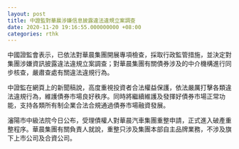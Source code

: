 ```yaml
---
layout: post
title: 中證監對華晨涉嫌信息披露違法違規立案調查
date: 2020-11-20 19:16:55.000000000 +08:00
categories: rthk
---
```


中國證監會表示，已依法對華晨集團開展專項檢查，採取行政監管措施，並決定對集團涉嫌資訊披露違法違規立案調查；對華晨集團有關債券涉及的中介機構進行同步核查，嚴肅查處有關違法違規行為。

中證監在網頁上的新聞稿說，高度重視投資者合法權益保護，依法嚴厲打擊各類違法違規行為，維護債券市場良好秩序。同時將繼續維護及發揮好債券市場正常功能，支持各類所有制企業合法合規通過債券市場融資發展。

瀋陽市中級法院今日公布，受理債權人對華晨汽車集團重整申請，正式進入破產重整程序。華晨集團有關負責人就說，重整只涉及集團本部自主品牌業務，不涉及旗下上市公司及合資公司。

